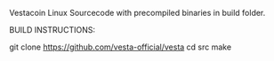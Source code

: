 Vestacoin Linux Sourcecode with precompiled binaries in build folder.

BUILD INSTRUCTIONS:

git clone https://github.com/vesta-official/vesta
cd src
make

